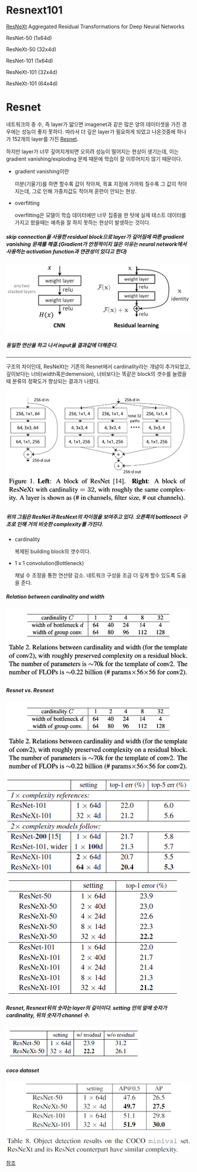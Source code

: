 # Resnext101

[ResNeXt](https://arxiv.org/pdf/1611.05431.pdf) Aggregated Residual Transformations for Deep Neural Networks

ResNet-50 (1x64d)

ResNeXt-50 (32x4d)

ResNet-101 (1x64d)

ResNeXt-101 (32x4d)

ResNeXt-101 (64x4d)


# Resnet

네트워크의 층 수, 즉 layer가 얇으면 imagenet과 같은 많은 양의 데이터셋을 가진 경우에는 성능이 좋지 못하다. 따라서 더 깊은 layer가 필요하게 되었고 나온것중에 하나가 152개의 layer를 가진 [Resnet](https://arxiv.org/pdf/1512.03385.pdf). 

하지만 layer가 너무 깊어지게되면 오히려 성능이 떨어지는 현상이 생기는데, 이는 gradient vanishing/exploding 문제 때문에 학습이 잘 이루어지지 않기 때문이다. 

* gradient  vanishing이란 

    미분(기울기)를 하면 할수록 값이 작아져, 목표 지점에 가까워 질수록 그 값이 작아지는데, 그로 인해 가중치값도 작아져 훈련이 안되는 현상.

* overfitting

    overfitting은 모델이 학습 데이터에만 너무 집중을 한 탓에 실제 테스트 데이터를 가지고 왔을때는 예측을 잘 하지 못하는 현상이 발생하는 것이다.
 
##### skip connection을 사용한 residual block으로 layer가 깊어짐에 따른 gradient vanishing 문제를 해결.(Gradient가 안정적이지 않은 이유는 neural network에서 사용하는 activation function과 연관성이 있다고 한다)
![residual](./image/residual.png "residual")
##### 동일한 연산을 하고 나서 input을 결과값에 더해준다.

<hr/>

구조의 차이인데, ResNeXt는 기존의 Resnet에서 cardinality라는 개념이 추가되었고, 깊이보다는 너비(width혹은demension), 너비보다는 똑같은 block의 갯수를 늘렸을때 분류의 정확도가 향상되는 결과가 나왔다.

![resnx](./image/resnx.png "resnx")
##### 위의 그림은 ResNet과 ResNext의 차이점을 보여주고 있다. 오른쪽의 bottlenect 구조로 인해 거의 비슷한 complexity를 가진다.

* cardinality

    복제된 building block의 갯수이다.

* 1 x 1 convolution(Bottleneck)

    채널 수 조정을 통한 연산량 감소. 네트워크 구성을 조금 더 깊게 할수 있도록 도움을 준다.


##### Relation between cardinality and width
![exp](./image/exp.png "exp")

##### Resnet vs. Resnext
![exp](./image/exp.png "exp")

![resnetnext](./image/resnetnext.png "resnetnext")

![resnetnext1](./image/resnetnext1.png "resnetnext1")

##### Resnet, Resnext뒤의 숫자는 layer의 깊이이다. setting 안의 앞에 숫자가 cardinality, 뒤의 숫자가 channel 수.

![wresidual](./image/wresidual.PNG "wresidual")

##### coco dataset
![ccdata](./image/ccdata.png "ccdata")


[참조](https://ganghee-lee.tistory.com/41)